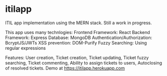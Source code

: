 # itilapp
ITIL app implementation using the MERN stack. Still a work in progress.

This app uses many technlogies:
Frontend Framework: React
Backend Framework: Express
Database: MongoDB
Authentication/Authorization: BcryptJS/JWTs
XSS prevention: DOM-Purify
Fuzzy Searching: Using regular expressions

Features:
User creation,
Ticket creation,
Ticket updating,
Ticket fuzzy searching,
Ticket commenting,
Ability to assign tickets to users,
Autoclosing of resolved tickets. 
Demo at https://itilapp.herokuapp.com



